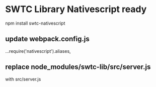 # SWTC Library Nativescript ready

npm install swtc-nativescript

## update webpack.config.js

...require('nativescript').aliases,


## replace node_modules/swtc-lib/src/server.js
with src/server.js
